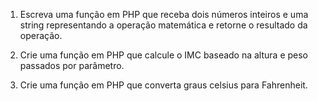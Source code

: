 1. Escreva uma função em PHP que receba dois números inteiros e uma string representando a operação matemática e retorne o resultado da operação.

2. Crie uma função em PHP que calcule o IMC baseado na altura e peso passados por parâmetro.

3. Crie uma função em PHP que converta graus celsius para Fahrenheit.